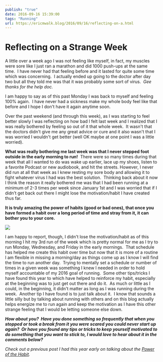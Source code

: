 ```yaml
---
publish: "true"
date: 2016-09-16 15:39:00
tags: "Running"
url: https://ericmwalk.blog/2016/09/16/reflecting-on-a.html
---
```


# Reflecting on a Strange Week

A little over a week ago I was not feeling like myself, in fact, my muscles were sore like I just ran a marathon and did 1000 push-ups at the same time.  I have never had that feeling before and it lasted for quite some time which was concerning.  I actually ended up going to the doctor after day two but all they told me was that it was probably some sort of virus.  *Gee thanks for the help doc.*

I am happy to say as of this past Monday I was back to myself and feeling 100% again.  I have never had a sickness make my whole body feel like that before and I hope I don't have it again anytime soon.

Over the past weekend (and through this week), as I was starting to feel better slowly I was reflecting on how bad I felt last week and I realized that I was really bothered by feeling so out of it that whole week.  It wasn't that the doctors didn't give me any great advice or cure and it also wasn't that I was worried I wouldn't get better (well OK maybe at one point I was a little worried).

**What was really bothering me last week was that I never stepped foot outside in the early morning to run!**  There were so many times during that week that all I wanted to do was wake up earlier, lace up my shoes, listen to a favorite Podcast or new audiobook, and hit the streets. However, I never did run at all that week as I knew resting my sore body and allowing it to fight whatever virus I had was the best solution.  Thinking back about it now I think the reason it really bothered me was that I had been running at a minimum of 2-3 times per week since January 1st and I was worried that if I didn’t get back out there I might lose the motivation/habit I have created thus far.

**It is truly amazing the power of habits (good or bad ones), that once you have formed a habit over a long period of time and stray from it, it can bother you to your core.**

![](https://ericmwalk.blog/uploads/2021/500b973921.jpg)

I am happy to report, though, I didn't lose the motivation/habit as of this morning I hit my 3rd run of the week which is pretty normal for me as I try to run Monday, Wednesday, and Friday in the early mornings.  That schedule has helped me create this habit over time but now that it is more of a routine I am flexible in missing a morning/day as things come up as I know I will find the time to run another day.  Trying to mentally set a schedule or number of times in a given week was something I knew I needed in order to hold myself accountable of my 2016 goal of running.  Some other tips/tricks I have found this year to which have helped to reinforce my habit, especially at the beginning was to just get out there and do it.  As much or little as I could, in the beginning, it didn't matter as long as I was running during the week.  Another tip I have found is to just talk about it.  I know that sounds a little silly but by talking about running with others and on this blog actually helps energize me to run again and keep the motivation as I have this other strange feeling that I would be letting someone else down.

***How about you?  Have you done something so frequently that when you stopped or took a break from it you were scared you could never start up again?  Or have you found any tips or tricks to keep yourself motivated to do something that you want to stick to, I would love to hear about it in the comments below?***



*Check out a previous post I had this year early on talking about the <a href="https://ericmwalk.blog/2016/02/19/power-of-the.html">Power of the Habit</a>.*
